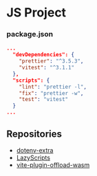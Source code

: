 # JS Project

### package.json
```json
...
  "devDependencies": {
    "prettier": "^3.5.3",
    "vitest": "^3.1.1"
  },
  "scripts": {
    "lint": "prettier -l",
    "fix": "prettier -w",
    "test": "vitest"
  }
...
```

## Repositories

* [dotenv-extra](https://github.com/kermage/dotenv-extra)
* [LazyScripts](https://github.com/kermage/LazyScripts)
* [vite-plugin-offload-wasm](https://github.com/kermage/vite-plugin-offload-wasm)
